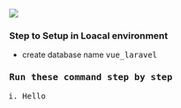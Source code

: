 <img src="https://i.ytimg.com/vi/QW4dMbFxv3c/maxresdefault.jpg"></img>

<h3> Step to Setup in Loacal environment </h3>
<ul>
    <li>create database name <tt>vue_laravel</pp>
</ul>
<h3> Run these command step by step </h3>
<ol type="i">
    <li>Hello</li>
    </ol>
